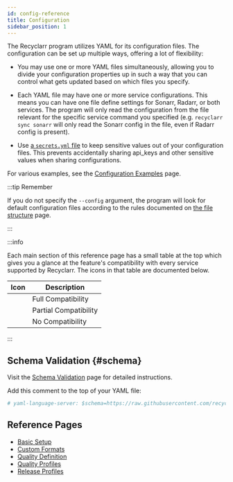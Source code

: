 ```yaml
---
id: config-reference
title: Configuration
sidebar_position: 1
---
```


The Recyclarr program utilizes YAML for its configuration files. The configuration can be set up
multiple ways, offering a lot of flexibility:

- You may use one or more YAML files simultaneously, allowing you to divide your configuration
  properties up in such a way that you can control what gets updated based on which files you
  specify.

- Each YAML file may have one or more service configurations. This means you can have one file
  define settings for Sonarr, Radarr, or both services. The program will only read the configuration
  from the file relevant for the specific service command you specified (e.g. `recyclarr sync
  sonarr` will only read the Sonarr config in the file, even if Radarr config is present).

- Use [a `secrets.yml` file](/yaml/secrets-reference.md) to keep sensitive values out of your
  configuration files. This prevents accidentally sharing api_keys and other sensitive values when
  sharing configurations.

For various examples, see the [Configuration Examples] page.

[Configuration Examples]: /yaml/configuration-examples.md

:::tip Remember

If you do not specify the `--config` argument, the program will look for default configuration files
according to the rules documented on [the file structure](/file-structure.md#default-yaml) page.

:::

:::info

Each main section of this reference page has a small table at the top which gives you a glance at
the feature's compatibility with every service supported by Recyclarr. The icons in that table are
documented below.

|                           Icon                           | Description           |
| :------------------------------------------------------: | --------------------- |
| <icon icon="mdi:check-bold" height="24" color="green" /> | Full Compatibility    |
|   <icon icon="mdi:tilde" height="24" color="yellow" />   | Partial Compatibility |
| <icon icon="mdi:close-thick" height="24" color="red" />  | No Compatibility      |

:::

## Schema Validation {#schema}

Visit the [Schema Validation](/schema-validation.md) page for detailed instructions.

Add this comment to the top of your YAML file:

```yml
# yaml-language-server: $schema=https://raw.githubusercontent.com/recyclarr/recyclarr/master/schemas/config-schema.json
```

## Reference Pages

- [Basic Setup](./basic.md)
- [Custom Formats](./custom-formats.md)
- [Quality Definition](./quality-definition.md)
- [Quality Profiles](./quality-profiles.md)
- [Release Profiles](./release-profiles.md)
